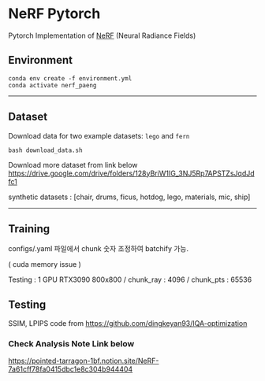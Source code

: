 # NeRF Pytorch

Pytorch Implementation of [NeRF](http://www.matthewtancik.com/nerf) (Neural Radiance Fields)

## Environment

```
conda env create -f environment.yml
conda activate nerf_paeng
```
---
## Dataset

Download data for two example datasets: `lego` and `fern`

```
bash download_data.sh
```

Download more dataset from link below
https://drive.google.com/drive/folders/128yBriW1IG_3NJ5Rp7APSTZsJqdJdfc1

synthetic datasets : [chair, drums, ficus, hotdog, lego, materials, mic, ship]

---
## Training

configs/.yaml 파일에서 chunk 숫자 조정하여 batchify 가능.

( cuda memory issue )


Testing : 1 GPU RTX3090
800x800 / chunk_ray : 4096 / chunk_pts : 65536

## Testing
SSIM, LPIPS code from https://github.com/dingkeyan93/IQA-optimization

### Check Analysis Note Link below
https://pointed-tarragon-1bf.notion.site/NeRF-7a61cff78fa0415dbc1e8c304b944404
